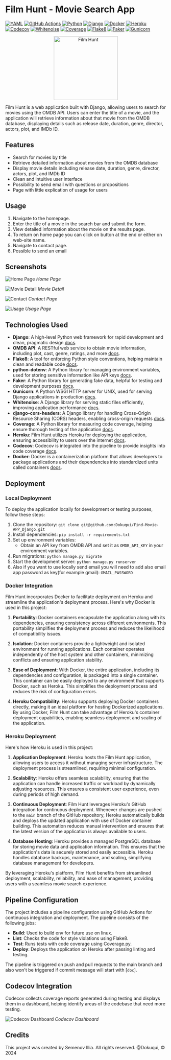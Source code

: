 # Film Hunt - Movie Search App

[![YAML](https://img.shields.io/badge/YAML-Code-red?logo=yaml)](https://yaml.org/)
[![GitHub Actions](https://img.shields.io/badge/GithubActions-PipeLine-blue?logo=githubactions)](https://github.com/features/actions)
[![Python](https://img.shields.io/badge/Python-Code-blue?logo=python)](https://www.python.org/)
[![Django](https://img.shields.io/badge/Django-Framework-green?logo=django)](https://www.djangoproject.com/)
[![Docker](https://img.shields.io/badge/Docker-Container-blue?logo=docker)](https://www.docker.com/)
[![Heroku](https://img.shields.io/badge/Heroku-Platform-violet?logo=heroku)](https://www.heroku.com/)
[![Codecov](https://img.shields.io/badge/Codecov-CodeCoverage-white?logo=codecov)](https://codecov.io/)
[![Whitenoise](https://img.shields.io/badge/Whitenoise-Library-white?logo=whitenoise)](http://whitenoise.evans.io/en/stable/)
[![Coverage](https://img.shields.io/badge/Coverage-Testing-blue?logo=coverage)](https://coverage.readthedocs.io/en/7.5.1/)
[![Flake8](https://img.shields.io/badge/Flake8-StyleGuide-gray?logo=flake8)](https://flake8.pycqa.org/en/latest/)
[![Faker](https://img.shields.io/badge/Faker-Library-red?logo=faker)](https://faker.readthedocs.io/en/master/)
[![Gunicorn](https://img.shields.io/badge/Gunicorn-WSGIServer-green?logo=gunicorn)](https://docs.gunicorn.org/en/stable/)


<p align="center" >
    <img src="static/images/logo.png" alt="Film Hunt" width="200" height="200" />
</p>

Film Hunt is a web application built with Django, allowing users to search for movies using the OMDB API. Users can enter the title of a movie, and the application will retrieve information about that movie from the OMDB database, displaying details such as release date, duration, genre, director, actors, plot, and IMDb ID.

## Features

- Search for movies by title
- Retrieve detailed information about movies from the OMDB database
- Display movie details including release date, duration, genre, director, actors, plot, and IMDb ID
- Clean and intuitive user interface
- Possibility to send email with questions or propositions
- Page with little explication of usage for users

## Usage

1. Navigate to the homepage.
2. Enter the title of a movie in the search bar and submit the form.
3. View detailed information about the movie on the results page.
4. To return on home page you can click on button at the end or either on web-site name.
5. Navigate to contact page.
6. Possible to send an email

## Screenshots

![Home Page](static/images/home.png)
*Home Page*

![Movie Detail](static/images/details.png)
*Movie Detail*

![Contact](static/images/contact.png)
*Contact Page*

![Usage](static/images/usage.png)
*Usage Page*

## Technologies Used

- **Django**: A high-level Python web framework for rapid development and clean, pragmatic design [docs](https://docs.djangoproject.com/en/5.0/).
- **OMDB API**: A RESTful web service to obtain movie information, including plot, cast, genre, ratings, and more [docs](https://www.omdbapi.com/).
- **Flake8**: A tool for enforcing Python style conventions, helping maintain clean and readable code [docs](https://flake8.pycqa.org/en/latest/).
- **python-dotenv**: A Python library for managing environment variables, used for storing sensitive information like API keys [docs](https://pypi.org/project/python-dotenv/).
- **Faker**: A Python library for generating fake data, helpful for testing and development purposes [docs](https://pypi.org/project/Faker/).
- **Gunicorn**: A Python WSGI HTTP server for UNIX, used for serving Django applications in production [docs](https://docs.gunicorn.org/en/stable/).
- **Whitenoise**: A Django library for serving static files efficiently, improving application performance [docs](https://whitenoise.readthedocs.io/en/latest/).
- **django-cors-headers**: A Django library for handling Cross-Origin Resource Sharing (CORS) headers, enabling cross-origin requests [docs](https://pypi.org/project/django-cors-headers/).
- **Coverage**: A Python library for measuring code coverage, helping ensure thorough testing of the application [docs](https://coverage.readthedocs.io/en/7.5.1/).
- **Heroku**: Film Hunt utilizes Heroku for deploying the application, ensuring accessibility to users over the internet [docs](https://devcenter.heroku.com/categories/reference).
- **Codecov**: Codecov is integrated into the pipeline to provide insights into code coverage [docs](https://docs.codecov.com/docs/quick-start).
- **Docker**: Docker is a containerization platform that allows developers to package applications and their dependencies into standardized units called containers [docs](https://docs.docker.com/).

## Deployment

### Local Deployment

To deploy the application locally for development or testing purposes, follow these steps:

1. Clone the repository: `git clone git@github.com:Dokuqui/Find-Movie-APP_Django.git`
2. Install dependencies: `pip install -r requirements.txt`
3. Set up environment variables:
    - Obtain an API key from OMDB API and set it as `OMDB_API_KEY` in your environment variables.
4. Run migrations: `python manage.py migrate`
5. Start the development server: `python manage.py runserver`
6. Also if you want to use locally send email you will need to add also email app password as key(for example gmail): `GMAIL_PASSWORD`

### Docker Integration

Film Hunt incorporates Docker to facilitate deployment on Heroku and streamline the application's deployment process. Here's why Docker is used in this project:

1. **Portability**: Docker containers encapsulate the application along with its dependencies, ensuring consistency across different environments. This portability simplifies the deployment process and reduces the likelihood of compatibility issues.

2. **Isolation**: Docker containers provide a lightweight and isolated environment for running applications. Each container operates independently of the host system and other containers, minimizing conflicts and ensuring application stability.

3. **Ease of Deployment**: With Docker, the entire application, including its dependencies and configuration, is packaged into a single container. This container can be easily deployed to any environment that supports Docker, such as Heroku. This simplifies the deployment process and reduces the risk of configuration errors.

4. **Heroku Compatibility**: Heroku supports deploying Docker containers directly, making it an ideal platform for hosting Dockerized applications. By using Docker, Film Hunt can take advantage of Heroku's container deployment capabilities, enabling seamless deployment and scaling of the application.

### Heroku Deployment

Here's how Heroku is used in this project:

1. **Application Deployment**: Heroku hosts the Film Hunt application, allowing users to access it without managing server infrastructure. The deployment process is streamlined, requiring minimal configuration.

2. **Scalability**: Heroku offers seamless scalability, ensuring that the application can handle increased traffic or workload by dynamically adjusting resources. This ensures a consistent user experience, even during periods of high demand.

3. **Continuous Deployment**: Film Hunt leverages Heroku's GitHub integration for continuous deployment. Whenever changes are pushed to the `main` branch of the GitHub repository, Heroku automatically builds and deploys the updated application with use of Docker container building. This automation reduces manual intervention and ensures that the latest version of the application is always available to users.

4. **Database Hosting**: Heroku provides a managed PostgreSQL database for storing movie data and application information. This ensures that the application's data is securely stored and easily accessible. Heroku handles database backups, maintenance, and scaling, simplifying database management for developers.

By leveraging Heroku's platform, Film Hunt benefits from streamlined deployment, scalability, reliability, and ease of management, providing users with a seamless movie search experience.

## Pipeline Configuration

The project includes a pipeline configuration using GitHub Actions for continuous integration and deployment. The pipeline consists of the following jobs:

- **Build**: Used to build env for future use on linux.
- **Lint**: Checks the code for style violations using Flake8.
- **Test**: Runs tests with code coverage using Coverage.py.
- **Deploy**: Deploys the application on Heroku after passing linting and testing.

The pipeline is triggered on push and pull requests to the main branch and also won't be triggered if commit message will start with [`doc`].

## Codecov Integration

Codecov collects coverage reports generated during testing and displays them in a dashboard, helping identify areas of the codebase that need more testing.

![Codecov Dashboard](static/images/codecov.png)
*Codecov Dashboard*

## Credits

This project was created by Semenov Illia.
All rights reserved. @Dokuqui, &copy; 2024